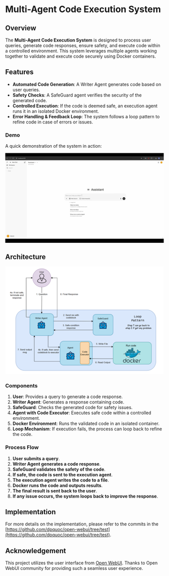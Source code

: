 # Multi-Agent Code Execution System

## Overview
The **Multi-Agent Code Execution System** is designed to process user queries, generate code responses, ensure safety, and execute code within a controlled environment. This system leverages multiple agents working together to validate and execute code securely using Docker containers.

## Features
- **Automated Code Generation**: A Writer Agent generates code based on user queries.
- **Safety Checks**: A SafeGuard agent verifies the security of the generated code.
- **Controlled Execution**: If the code is deemed safe, an execution agent runs it in an isolated Docker environment.
- **Error Handling & Feedback Loop**: The system follows a loop pattern to refine code in case of errors or issues.

### Demo
A quick demonstration of the system in action:

[![Watch the video](https://raw.githubusercontent.com/dpquoc/Multi-Agent-Code-Execution-System/main/media/demo.jpg)](https://github.com/dpquoc/Multi-Agent-Code-Execution-System/blob/main/media/demo.mp4?raw=true)


## Architecture

![Architecture](media/architecture.png)

### Components
1. **User**: Provides a query to generate a code response.
2. **Writer Agent**: Generates a response containing code.
3. **SafeGuard**: Checks the generated code for safety issues.
4. **Agent with Code Executor**: Executes safe code within a controlled environment.
5. **Docker Environment**: Runs the validated code in an isolated container.
6. **Loop Mechanism**: If execution fails, the process can loop back to refine the code.

### Process Flow
1. **User submits a query**.
2. **Writer Agent generates a code response**.
3. **SafeGuard validates the safety of the code**.
4. **If safe, the code is sent to the execution agent**.
5. **The execution agent writes the code to a file**.
6. **Docker runs the code and outputs results**.
7. **The final result is sent back to the user**.
8. **If any issue occurs, the system loops back to improve the response**.

## Implementation
For more details on the implementation, please refer to the commits in the [https://github.com/dpquoc/open-webui/tree/test](https://github.com/dpquoc/open-webui/tree/test).

## Acknowledgement
This project utilizes the user interface from [Open WebUI](https://github.com/open-webui/open-webui). Thanks to Open WebUI community for providing such a seamless user experience.
